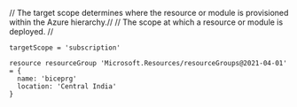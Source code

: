 // The target scope determines where the resource or module is provisioned within the Azure hierarchy.//
// The scope at which a resource or module is deployed. //
```shell
targetScope = 'subscription'

resource resourceGroup 'Microsoft.Resources/resourceGroups@2021-04-01' = {
  name: 'biceprg'
  location: 'Central India'
}
```
